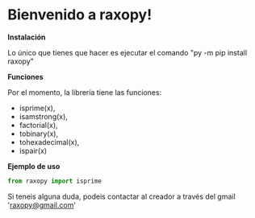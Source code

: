 # Bienvenido a raxopy!

**Instalación**

Lo único que tienes que hacer es ejecutar el comando "py -m pip install raxopy"

**Funciones**

Por el momento, la librería tiene las funciones: 
- isprime(x), 
- isamstrong(x), 
- factorial(x), 
- tobinary(x), 
- tohexadecimal(x), 
- ispair(x)

**Ejemplo de uso**

```python
from raxopy import isprime
```

Si teneis alguna duda, podeis contactar al creador a través del gmail 'raxopy@gmail.com'
